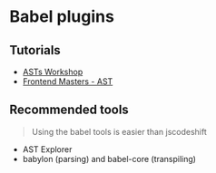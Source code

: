# Babel plugins

## Tutorials

- [ASTs Workshop](https://github.com/kentcdodds/asts-workshop)
- [Frontend Masters - AST](https://frontendmasters.com/courses/linting-asts/introducing-codemods-and-ast)

## Recommended tools

> Using the babel tools is easier than jscodeshift

- AST Explorer
- babylon (parsing) and babel-core (transpiling)
